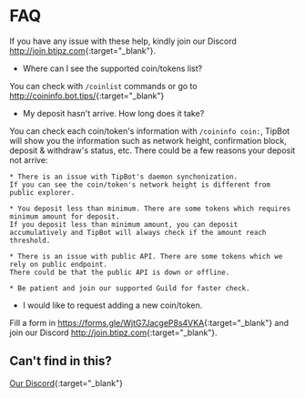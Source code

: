 # FAQ

If you have any issue with these help, kindly join our Discord <http://join.btipz.com>{:target="_blank"}.

* Where can I see the supported coin/tokens list?

You can check with `/coinlist` commands or go to <http://coininfo.bot.tips/>{:target="_blank"}

* My deposit hasn't arrive. How long does it take?

You can check each coin/token's information with `/coininfo coin:`, TipBot will show you the information such as network height, confirmation block, deposit & withdraw's status, etc. There could be a few reasons your deposit not arrive:

    * There is an issue with TipBot's daemon synchonization.
    If you can see the coin/token's network height is different from public explorer.

    * You deposit less than minimum. There are some tokens which requires minimum amount for deposit.
    If you deposit less than minimum amount, you can deposit accumulatively and TipBot will always check if the amount reach threshold.

    * There is an issue with public API. There are some tokens which we rely on public endpoint.
    There could be that the public API is down or offline.

    * Be patient and join our supported Guild for faster check.

* I would like to request adding a new coin/token.

Fill a form in <https://forms.gle/WjtG7JacgeP8s4VKA>{:target="_blank"} and join our Discord <http://join.btipz.com>{:target="_blank"}.

## Can't find in this?

[Our Discord](http://join.btipz.com){:target="_blank"}

